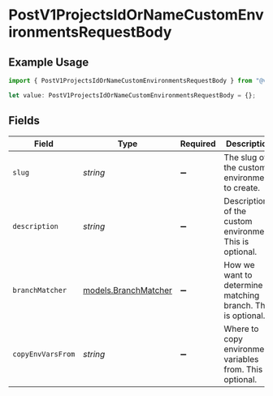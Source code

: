 # PostV1ProjectsIdOrNameCustomEnvironmentsRequestBody

## Example Usage

```typescript
import { PostV1ProjectsIdOrNameCustomEnvironmentsRequestBody } from "@vercel/sdk/models/postv1projectsidornamecustomenvironmentsop.js";

let value: PostV1ProjectsIdOrNameCustomEnvironmentsRequestBody = {};
```

## Fields

| Field                                                         | Type                                                          | Required                                                      | Description                                                   |
| ------------------------------------------------------------- | ------------------------------------------------------------- | ------------------------------------------------------------- | ------------------------------------------------------------- |
| `slug`                                                        | *string*                                                      | :heavy_minus_sign:                                            | The slug of the custom environment to create.                 |
| `description`                                                 | *string*                                                      | :heavy_minus_sign:                                            | Description of the custom environment. This is optional.      |
| `branchMatcher`                                               | [models.BranchMatcher](../models/branchmatcher.md)            | :heavy_minus_sign:                                            | How we want to determine a matching branch. This is optional. |
| `copyEnvVarsFrom`                                             | *string*                                                      | :heavy_minus_sign:                                            | Where to copy environment variables from. This is optional.   |